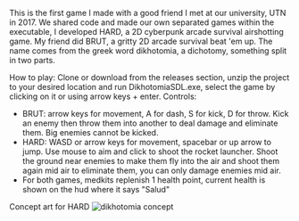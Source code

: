 This is the first game I made with a good friend I met at our university, UTN in 2017.
We shared code and made our own separated games within the executable, I developed HARD, a 2D cyberpunk arcade survival airshotting game.
My friend did BRUT, a gritty 2D arcade survival beat 'em up.
The name comes from the greek word dikhotomia, a dichotomy, something split in two parts.

How to play: Clone or download from the releases section, unzip the project to your desired location and run DikhotomiaSDL.exe, select the game by clicking on it or using arrow keys + enter.
Controls: 
  * BRUT: arrow keys for movement, A for dash, S for kick, D for throw. Kick an enemy then throw them into another to deal damage and eliminate them. Big enemies cannot be kicked.
  * HARD: WASD or arrow keys for movement, spacebar or up arrow to jump. Use mouse to aim and click to shoot the rocket launcher. Shoot the ground near enemies to make them fly into the air and shoot them again mid air to eliminate them, you can only damage enemies mid air.
  * For both games, medkits replenish 1 health point, current health is shown on the hud where it says "Salud"


Concept art for HARD
![dikhotomia concept](https://github.com/user-attachments/assets/c88685c5-cd88-4fce-bdfa-3e2190d21801)
